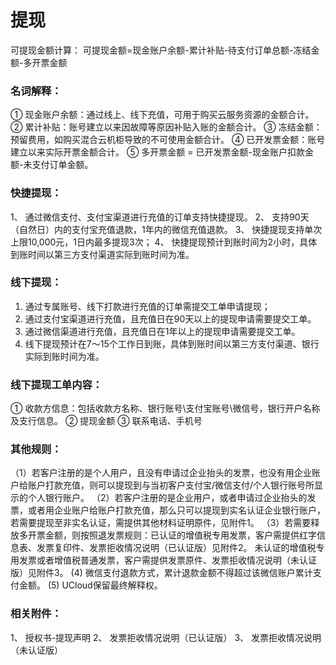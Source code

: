 # 提现
可提现金额计算：
可提现金额=现金账户余额-累计补贴-待支付订单总额-冻结金额-多开票金额

### 名词解释：
①	现金账户余额：通过线上、线下充值，可用于购买云服务资源的金额合计。
②	累计补贴：账号建立以来因故障等原因补贴入账的金额合计。
③	冻结金额：预留费用，如购买混合云机柜导致的不可使用金额合计。
④	已开发票金额：账号建立以来实际开票金额合计。
⑤	多开票金额 = 已开发票金额-现金账户扣款金额-未支付订单金额。

### 快捷提现：
1、	通过微信支付、支付宝渠道进行充值的订单支持快捷提现。
2、	支持90天（自然日）内的支付宝充值退款，1年内的微信充值退款。
3、	快捷提现支持单次上限10,000元，1日内最多提现3次；
4、	快捷提现预计到账时间为2小时，具体到账时间以第三方支付渠道实际到账时间为准。

### 线下提现：
1.	通过专属账号、线下打款进行充值的订单需提交工单申请提现；
2.	通过支付宝渠道进行充值，且充值日在90天以上的提现申请需要提交工单。
3.	通过微信渠道进行充值，且充值日在1年以上的提现申请需要提交工单。
4.	线下提现预计在7～15个工作日到账，具体到账时间以第三方支付渠道、银行实际到账时间为准。

### 线下提现工单内容：
①	收款方信息：包括收款方名称、银行账号\支付宝账号\微信号，银行开户名称及支行信息。
②	提现金额
③	联系电话、手机号

### 其他规则：
（1）若客户注册的是个人用户，且没有申请过企业抬头的发票，也没有用企业账户给账户打款充值，则可以提现到与当初客户支付宝/微信支付/个人银行账号所显示的个人银行账户。
（2）若客户注册的是企业用户，或者申请过企业抬头的发票，或者用企业账户给账户打款充值，那么只可以提现到实名认证企业银行账户，若需要提现至非实名认证，需提供其他材料证明原件，见附件1。
（3）若需要释放多开票金额，则按照退发票规则：已认证的增值税专用发票，客户需提供红字信息表、发票复印件、发票拒收情况说明（已认证版）见附件2。
未认证的增值税专用发票或者增值税普通发票，客户需提供发票原件、发票拒收情况说明（未认证版）见附件3。
(4) 微信支付退款方式，累计退款金额不得超过该微信账户累计支付金额。
(5) UCloud保留最终解释权。

### 相关附件：
1、	授权书-提现声明
2、	发票拒收情况说明（已认证版）
3、	发票拒收情况说明（未认证版）

